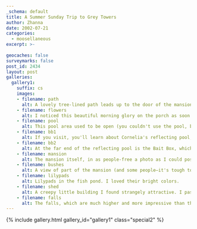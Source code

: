 ```yaml
---
_schema: default
title: A Summer Sunday Trip to Grey Towers
author: Zhanna
date: 2002-07-21
categories:
  - moosellaneous
excerpt: >- 
  
geocaches: false
surveymarks: false
post_id: 2434
layout: post  
galleries:
  gallery1:
    suffix: cs
    images:
    - filename: path
      alt: A lovely tree-lined path leads up to the door of the mansion. If you tour the house, you will enter through this door, but you may not notice the path unless you cross the road (walking away from the mansion), and go down the steps.    
    - filename: flowers
      alt: I noticed this beautiful morning glory on the porch as soon as I arrived. I'm glad I took the photo then, because when we returned later on, the blossom had wilted.
    - filename: pool
      alt: This pool area used to be open (you couldn't use the pool, but you could go sit beside it). I remember eating my lunch there once. Now it's all overgrown, and you can't go inside. I'm guessing they have big plans for this spot, but just haven't worked on it yet.     
    - filename: bb1 
      alt: If you visit, you'll learn about Cornelia's reflecting pool, which was built so that it appears longer than it is when viewed from this end (it's 18 inches wide at the near end and only 10 inches wide at the far end).
    - filename: bb2
      alt: At the far end of the reflecting pool is the Bait Box, which was built as a playhouse for Gifford Pinchot's son and is now used as a meeting room.    
    - filename: mansion
      alt: The mansion itself, in as people-free a photo as I could possibly manage on that day.
    - filename: bushes
      alt: A view of part of the mansion (and some people—it's tough to avoid people on a Summer weekend!) from down in the yard. Those are some massive bushes!          
    - filename: lilypads
      alt: Lilypads in the fish pond. I loved their bright colors.
    - filename: shed
      alt: A creepy little building I found strangely attractive. I passed by it on the way to the falls.    
    - filename: falls
      alt: The falls, which are much higher and more impressive than they appear here. They are located just a short walk through the woods from the mansion.               
---
```


{% include gallery.html gallery_id="gallery1" class="special2" %}
